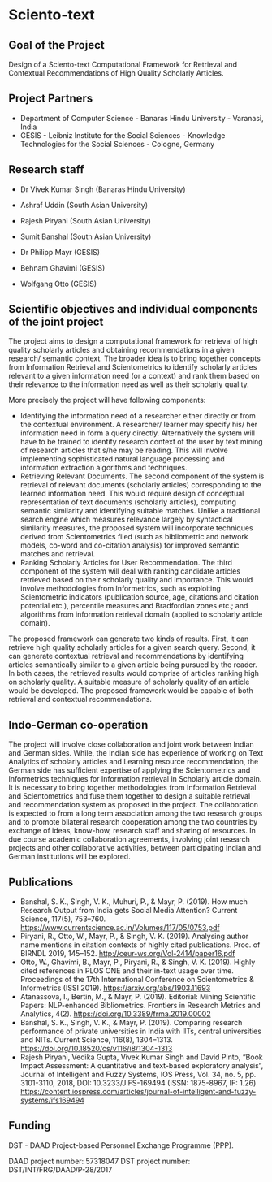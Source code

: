 # Sciento-text
## Goal of the Project
Design of a Sciento-text Computational Framework for Retrieval and Contextual Recommendations of High Quality Scholarly Articles.

## Project Partners
* Department of Computer Science - Banaras Hindu University - Varanasi, India
* GESIS - Leibniz Institute for the Social Sciences - Knowledge Technologies for the Social Sciences - Cologne, Germany

## Research staff 
* Dr Vivek Kumar Singh (Banaras Hindu University)
* Ashraf Uddin (South Asian University)
* Rajesh Piryani (South Asian University)
* Sumit Banshal (South Asian University)

* Dr Philipp Mayr (GESIS)
* Behnam Ghavimi (GESIS)
* Wolfgang Otto (GESIS)

## Scientific objectives and individual components of the joint project
The project aims to design a computational framework for retrieval of high quality scholarly articles and obtaining recommendations in a given research/ semantic context. The broader idea is to bring together concepts from Information Retrieval and Scientometrics to identify scholarly articles relevant to a given information need (or a context) and rank them based on their relevance to the information need as well as their scholarly quality. 

More precisely the project will have following components:
*	Identifying the information need of a researcher either directly or from the contextual environment. A researcher/ learner may specify his/ her information need in form a query directly. Alternatively the system will have to be trained to identify research context of the user by text mining of research articles that s/he may be reading. This will involve implementing sophisticated natural language processing and information extraction algorithms and techniques.
*	Retrieving Relevant Documents. The second component of the system is retrieval of relevant documents (scholarly articles) corresponding to the learned information need. This would require design of conceptual representation of text documents (scholarly articles), computing semantic similarity and identifying suitable matches. Unlike a traditional search engine which measures relevance largely by syntactical similarity measures, the proposed system will incorporate techniques derived from Scientometrics filed (such as bibliometric and network models, co-word and co-citation analysis) for improved semantic matches and retrieval. 
*	Ranking Scholarly Articles for User Recommendation. The third component of the system will deal with ranking candidate articles retrieved based on their scholarly quality and importance. This would involve methodologies from Informetrics, such as exploiting Scientometric indicators (publication source, age, citations and citation potential etc.), percentile measures and Bradfordian zones etc.; and algorithms from information retrieval domain (applied to scholarly article domain).

The proposed framework can generate two kinds of results. First, it can retrieve high quality scholarly articles for a given search query. Second, it can generate contextual retrieval and recommendations by identifying articles semantically similar to a given article being pursued by the reader. In both cases, the retrieved results would comprise of articles ranking high on scholarly quality. A suitable measure of scholarly quality of an article would be developed. The proposed framework would be capable of both retrieval and contextual recommendations.

## Indo-German co-operation 
The project will involve close collaboration and joint work between Indian and German sides. While, the Indian side has experience of working on Text Analytics of scholarly articles and Learning resource recommendation, the German side has sufficient expertise of applying the Scientometrics and Informetrics techniques for Information retrieval in Scholarly article domain. It is necessary to bring together methodologies from Information Retrieval and Scientometrics and fuse them together to design a suitable retrieval and recommendation system as proposed in the project. The collaboration is expected to from a long term association among the two research groups and to promote bilateral research cooperation among the two countries by exchange of ideas, know-how, research staff and sharing of resources. In due course academic collaboration agreements, involving joint research projects and other collaborative activities, between participating Indian and German institutions will be explored.

## Publications
* Banshal, S. K., Singh, V. K., Muhuri, P., & Mayr, P. (2019). How much Research Output from India gets Social Media Attention? Current Science, 117(5), 753–760. https://www.currentscience.ac.in/Volumes/117/05/0753.pdf
* Piryani, R., Otto, W., Mayr, P., & Singh, V. K. (2019). Analysing author name mentions in citation contexts of highly cited publications. Proc. of BIRNDL 2019, 145–152. http://ceur-ws.org/Vol-2414/paper16.pdf
* Otto, W., Ghavimi, B., Mayr, P., Piryani, R., & Singh, V. K. (2019). Highly cited references in PLOS ONE and their in-text usage over time. Proceedings of the 17th International Conference on Scientometrics & Informetrics (ISSI 2019). https://arxiv.org/abs/1903.11693
* Atanassova, I., Bertin, M., & Mayr, P. (2019). Editorial: Mining Scientific Papers: NLP-enhanced Bibliometrics. Frontiers in Research Metrics and Analytics, 4(2). https://doi.org/10.3389/frma.2019.00002
* Banshal, S. K., Singh, V. K., & Mayr, P. (2019). Comparing research performance of private universities in India with IITs, central universities and NITs. Current Science, 116(8), 1304–1313. https://doi.org/10.18520/cs/v116/i8/1304-1313
* Rajesh Piryani, Vedika Gupta, Vivek Kumar Singh and David Pinto, “Book Impact Assessment: A quantitative and text-based exploratory analysis”, Journal of Intelligent and Fuzzy Systems, IOS Press, Vol. 34, no. 5, pp. 3101-3110, 2018, DOI: 10.3233/JIFS-169494 (ISSN: 1875-8967, IF: 1.26) https://content.iospress.com/articles/journal-of-intelligent-and-fuzzy-systems/ifs169494


## Funding
DST - DAAD Project-based Personnel Exchange Programme (PPP).

DAAD project number: 57318047
DST project number: DST/INT/FRG/DAAD/P-28/2017
